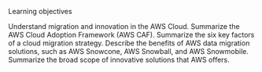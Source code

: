 Learning objectives

Understand migration and innovation in the AWS Cloud.
Summarize the AWS Cloud Adoption Framework (AWS CAF). 
Summarize the six key factors of a cloud migration strategy.
Describe the benefits of AWS data migration solutions, such as AWS Snowcone, AWS Snowball, and AWS Snowmobile.
Summarize the broad scope of innovative solutions that AWS offers.

